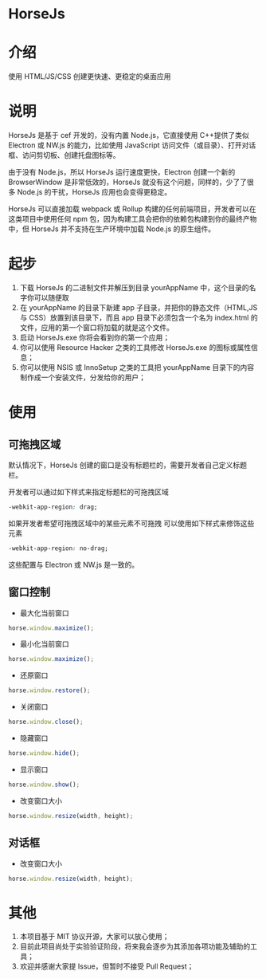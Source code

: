 # HorseJs

# 介绍

使用 HTML/JS/CSS 创建更快速、更稳定的桌面应用

# 说明

HorseJs 是基于 cef 开发的，没有内置 Node.js，它直接使用 C++提供了类似 Electron 或 NW.js 的能力，比如使用 JavaScript 访问文件（或目录）、打开对话框、访问剪切板、创建托盘图标等。

由于没有 Node.js，所以 HorseJs 运行速度更快，Electron 创建一个新的 BrowserWindow 是非常低效的，HorseJs 就没有这个问题，同样的，少了了很多 Node.js 的干扰，HorseJs 应用也会变得更稳定。

HorseJs 可以直接加载 webpack 或 Rollup 构建的任何前端项目，开发者可以在这类项目中使用任何 npm 包，因为构建工具会把你的依赖包构建到你的最终产物中，但 HorseJs 并不支持在生产环境中加载 Node.js 的原生组件。

# 起步

1.  下载 HorseJs 的二进制文件并解压到目录 yourAppName 中，这个目录的名字你可以随便取
2.  在 yourAppName 的目录下新建 app 子目录，并把你的静态文件（HTML,JS 与 CSS）放置到该目录下，而且 app 目录下必须包含一个名为 index.html 的文件，应用的第一个窗口将加载的就是这个文件。
3.  启动 HorseJs.exe 你将会看到你的第一个应用；
4.  你可以使用 Resource Hacker 之类的工具修改 HorseJs.exe 的图标或属性信息；
5.  你可以使用 NSIS 或 InnoSetup 之类的工具把 yourAppName 目录下的内容制作成一个安装文件，分发给你的用户；

# 使用

## 可拖拽区域

默认情况下，HorseJs 创建的窗口是没有标题栏的，需要开发者自己定义标题栏。

开发者可以通过如下样式来指定标题栏的可拖拽区域

```css
-webkit-app-region: drag;
```

如果开发者希望可拖拽区域中的某些元素不可拖拽
可以使用如下样式来修饰这些元素

```css
-webkit-app-region: no-drag;
```

这些配置与 Electron 或 NW.js 是一致的。

## 窗口控制

- 最大化当前窗口

```javascript
horse.window.maximize();
```

- 最小化当前窗口

```javascript
horse.window.maximize();
```

- 还原窗口

```javascript
horse.window.restore();
```

- 关闭窗口

```javascript
horse.window.close();
```

- 隐藏窗口

```javascript
horse.window.hide();
```

- 显示窗口

```javascript
horse.window.show();
```

- 改变窗口大小

```javascript
horse.window.resize(width, height);
```

## 对话框

- 改变窗口大小

```javascript
horse.window.resize(width, height);
```

# 其他

1.  本项目基于 MIT 协议开源，大家可以放心使用；
2.  目前此项目尚处于实验验证阶段，将来我会逐步为其添加各项功能及辅助的工具；
3.  欢迎并感谢大家提 Issue，但暂时不接受 Pull Request；
